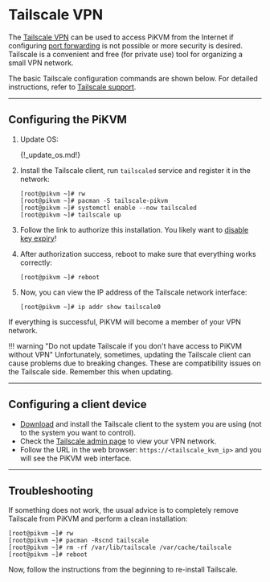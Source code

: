 # Tailscale VPN

The [Tailscale VPN](https://tailscale.com/) can be used to access PiKVM from the Internet
if configuring [port forwarding](port_forwarding.md) is not possible or more security is desired.
Tailscale is a convenient and free (for private use) tool for organizing a small VPN network.

The basic Tailscale configuration commands are shown below.
For detailed instructions, refer to [Tailscale support](https://tailscale.com/contact/support/).


-----
## Configuring the PiKVM

1. Update OS:

    {!_update_os.md!}

2. Install the Tailscale client, run `tailscaled` service and register it in the network:

    ```console
    [root@pikvm ~]# rw
    [root@pikvm ~]# pacman -S tailscale-pikvm
    [root@pikvm ~]# systemctl enable --now tailscaled
    [root@pikvm ~]# tailscale up
    ```

3. Follow the link to authorize this installation.
    You likely want to [disable key expiry](https://tailscale.com/kb/1028/key-expiry/)!

4. After authorization success, reboot to make sure that everything works correctly:

    ```console
    [root@pikvm ~]# reboot
    ```

5. Now, you can view the IP address of the Tailscale network interface:

    ```console
    [root@pikvm ~]# ip addr show tailscale0
    ```

If everything is successful, PiKVM will become a member of your VPN network.

!!! warning "Do not update Tailscale if you don't have access to PiKVM without VPN"
    Unfortunately, sometimes, updating the Tailscale client can cause problems due to breaking changes.
    These are compatibility issues on the Tailscale side.
    Remember this when updating.


-----
## Configuring a client device

* [Download](https://tailscale.com/download) and install the Tailscale client
    to the system you are using (not to the system you want to control).
* Check the [Tailscale admin page](https://login.tailscale.com/admin/machines) to view your VPN network.
* Follow the URL in the web browser: `https://<tailscale_kvm_ip>` and you will see the PiKVM web interface.


-----
## Troubleshooting

If something does not work, the usual advice is to completely remove Tailscale from PiKVM and perform a clean installation:

```console
[root@pikvm ~]# rw
[root@pikvm ~]# pacman -Rscnd tailscale
[root@pikvm ~]# rm -rf /var/lib/tailscale /var/cache/tailscale
[root@pikvm ~]# reboot
```

Now, follow the instructions from the beginning to re-install Tailscale.
